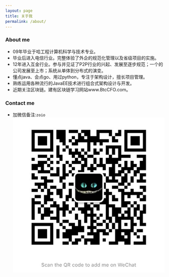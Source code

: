 ```yaml
---
layout: page
title: 关于我
permalink: /about/
---
```


### About me
* 09年毕业于哈工程计算机科学与技术专业。
* 毕业后进入电信行业。完整体验了外企的规范化管理以及省级项目的实施。
* 12年进入互金行业。参与并见证了P2P行业的兴起、发展至逐步规范；一个的公司发展至上市；系统从单体到分布式的演变。
* 懂点java、会点go、用过python，专注于架构设计，擅长项目管理。
* 熟练运用各种流行的JavaEE技术进行组合式架构设计与开发。
* 近期关注区块链。建有区块链学习网站www.BtcCFO.com。

### Contact me
* 加微信备注:`zoio`
![wechat](assets/markdown-img-paste-20190310171952978.png)

